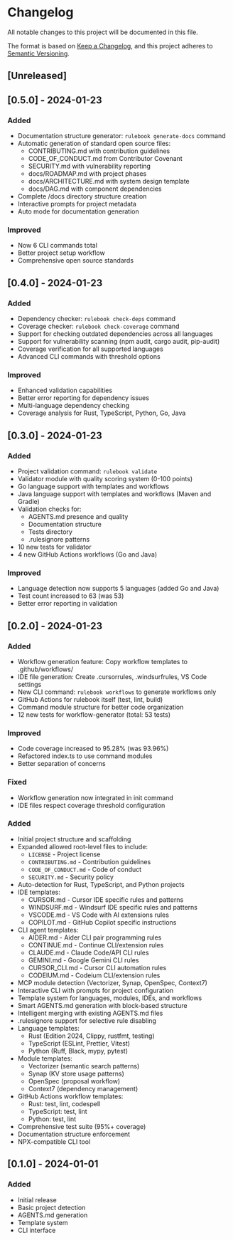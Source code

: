 # Changelog

All notable changes to this project will be documented in this file.

The format is based on [Keep a Changelog](https://keepachangelog.com/en/1.0.0/),
and this project adheres to [Semantic Versioning](https://semver.org/spec/v2.0.0.html).

## [Unreleased]

## [0.5.0] - 2024-01-23

### Added
- Documentation structure generator: `rulebook generate-docs` command
- Automatic generation of standard open source files:
  - CONTRIBUTING.md with contribution guidelines
  - CODE_OF_CONDUCT.md from Contributor Covenant
  - SECURITY.md with vulnerability reporting
  - docs/ROADMAP.md with project phases
  - docs/ARCHITECTURE.md with system design template
  - docs/DAG.md with component dependencies
- Complete /docs directory structure creation
- Interactive prompts for project metadata
- Auto mode for documentation generation

### Improved
- Now 6 CLI commands total
- Better project setup workflow
- Comprehensive open source standards

## [0.4.0] - 2024-01-23

### Added
- Dependency checker: `rulebook check-deps` command
- Coverage checker: `rulebook check-coverage` command
- Support for checking outdated dependencies across all languages
- Support for vulnerability scanning (npm audit, cargo audit, pip-audit)
- Coverage verification for all supported languages
- Advanced CLI commands with threshold options

### Improved
- Enhanced validation capabilities
- Better error reporting for dependency issues
- Multi-language dependency checking
- Coverage analysis for Rust, TypeScript, Python, Go, Java

## [0.3.0] - 2024-01-23

### Added
- Project validation command: `rulebook validate`
- Validator module with quality scoring system (0-100 points)
- Go language support with templates and workflows
- Java language support with templates and workflows (Maven and Gradle)
- Validation checks for:
  - AGENTS.md presence and quality
  - Documentation structure
  - Tests directory
  - .rulesignore patterns
- 10 new tests for validator
- 4 new GitHub Actions workflows (Go and Java)

### Improved
- Language detection now supports 5 languages (added Go and Java)
- Test count increased to 63 (was 53)
- Better error reporting in validation

## [0.2.0] - 2024-01-23

### Added
- Workflow generation feature: Copy workflow templates to .github/workflows/
- IDE file generation: Create .cursorrules, .windsurfrules, VS Code settings
- New CLI command: `rulebook workflows` to generate workflows only
- GitHub Actions for rulebook itself (test, lint, build)
- Command module structure for better code organization
- 12 new tests for workflow-generator (total: 53 tests)

### Improved
- Code coverage increased to 95.28% (was 93.96%)
- Refactored index.ts to use command modules
- Better separation of concerns

### Fixed
- Workflow generation now integrated in init command
- IDE files respect coverage threshold configuration

### Added
- Initial project structure and scaffolding
- Expanded allowed root-level files to include:
  - `LICENSE` - Project license
  - `CONTRIBUTING.md` - Contribution guidelines
  - `CODE_OF_CONDUCT.md` - Code of conduct
  - `SECURITY.md` - Security policy
- Auto-detection for Rust, TypeScript, and Python projects
- IDE templates:
  - CURSOR.md - Cursor IDE specific rules and patterns
  - WINDSURF.md - Windsurf IDE specific rules and patterns
  - VSCODE.md - VS Code with AI extensions rules
  - COPILOT.md - GitHub Copilot specific instructions
- CLI agent templates:
  - AIDER.md - Aider CLI pair programming rules
  - CONTINUE.md - Continue CLI/extension rules
  - CLAUDE.md - Claude Code/API CLI rules
  - GEMINI.md - Google Gemini CLI rules
  - CURSOR_CLI.md - Cursor CLI automation rules
  - CODEIUM.md - Codeium CLI/extension rules
- MCP module detection (Vectorizer, Synap, OpenSpec, Context7)
- Interactive CLI with prompts for project configuration
- Template system for languages, modules, IDEs, and workflows
- Smart AGENTS.md generation with block-based structure
- Intelligent merging with existing AGENTS.md files
- .rulesignore support for selective rule disabling
- Language templates:
  - Rust (Edition 2024, Clippy, rustfmt, testing)
  - TypeScript (ESLint, Prettier, Vitest)
  - Python (Ruff, Black, mypy, pytest)
- Module templates:
  - Vectorizer (semantic search patterns)
  - Synap (KV store usage patterns)
  - OpenSpec (proposal workflow)
  - Context7 (dependency management)
- GitHub Actions workflow templates:
  - Rust: test, lint, codespell
  - TypeScript: test, lint
  - Python: test, lint
- Comprehensive test suite (95%+ coverage)
- Documentation structure enforcement
- NPX-compatible CLI tool

## [0.1.0] - 2024-01-01

### Added
- Initial release
- Basic project detection
- AGENTS.md generation
- Template system
- CLI interface

